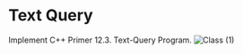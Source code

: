# Text Query
Implement C++ Primer 12.3. Text-Query Program.
![Class (1)](https://user-images.githubusercontent.com/36698746/130318811-f3a21ba4-4102-46fd-a236-66997dec2ca5.png)

